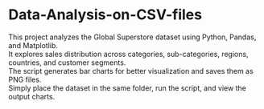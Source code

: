 # Data-Analysis-on-CSV-files
This project analyzes the Global Superstore dataset using Python, Pandas, and Matplotlib.  
It explores sales distribution across categories, sub-categories, regions, countries, and customer segments.  
The script generates bar charts for better visualization and saves them as PNG files.  
Simply place the dataset in the same folder, run the script, and view the output charts.  
